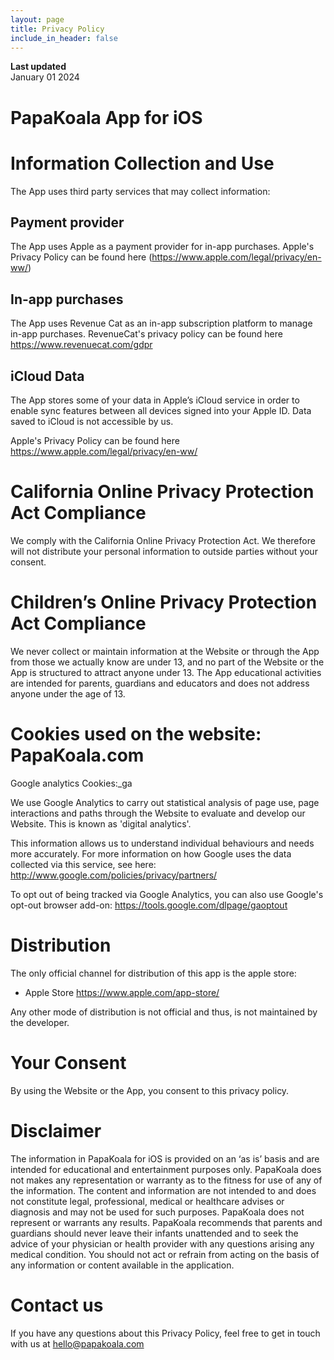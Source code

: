 ```yaml
---
layout: page
title: Privacy Policy
include_in_header: false
---
```


**Last updated**  
January 01 2024

# PapaKoala App for iOS

# Information Collection and Use

The App uses third party services that may collect information:

## Payment provider

The App uses Apple as a payment provider for in-app purchases.
Apple's Privacy Policy can be found here (https://www.apple.com/legal/privacy/en-ww/)

## In-app purchases 

The App uses Revenue Cat as an in-app subscription platform to manage in-app purchases. 
RevenueCat's privacy policy can be found here https://www.revenuecat.com/gdpr 


## iCloud Data
The App stores some of your data in Apple’s iCloud service in order to enable sync features between all devices signed into your Apple ID. Data saved to iCloud is not accessible by us. 

Apple's Privacy Policy can be found here https://www.apple.com/legal/privacy/en-ww/

# California Online Privacy Protection Act Compliance
We comply with the California Online Privacy Protection Act. We therefore will not distribute your personal information to outside parties without your consent.

# Children’s Online Privacy Protection Act Compliance
We never collect or maintain information at the Website or through the App from those we actually know are under 13, and no part of the Website or the App is structured to attract anyone under 13. The App educational activities are intended for parents, guardians and educators and does not address anyone under the age of 13. 

# Cookies used on the website: PapaKoala.com
Google analytics
Cookies:_ga

We use Google Analytics to carry out statistical analysis of page use, page interactions and paths through the Website to evaluate and develop our Website. This is known as 'digital analytics'. 

This information allows us to understand individual behaviours and needs more accurately. For more information on how Google uses the data collected via this service, see here: http://www.google.com/policies/privacy/partners/

To opt out of being tracked via Google Analytics, you can also use Google's opt-out browser add-on: https://tools.google.com/dlpage/gaoptout


# Distribution

The only official channel for distribution of this app is the apple store:
* Apple Store  https://www.apple.com/app-store/

Any other mode of distribution is not official and thus, is not maintained by the developer.

# Your Consent
By using the Website or the App, you consent to this privacy policy.

# Disclaimer
The information in PapaKoala for iOS is provided on an ‘as is’ basis and are intended for educational and entertainment purposes only. PapaKoala does not makes any representation or warranty as to the fitness for use of any of the information. The content and information are not intended to and does not constitute legal, professional, medical or healthcare advises or diagnosis and may not be used for such purposes. PapaKoala does not represent or warrants any results. PapaKoala recommends that parents and guardians should never leave their infants unattended and to seek the advice of your physician or health provider with any questions arising any medical condition. You should not act or refrain from acting on the basis of any information or content available in the application.

# Contact us
If you have any questions about this Privacy Policy, feel free to get in touch with us at hello@papakoala.com 


